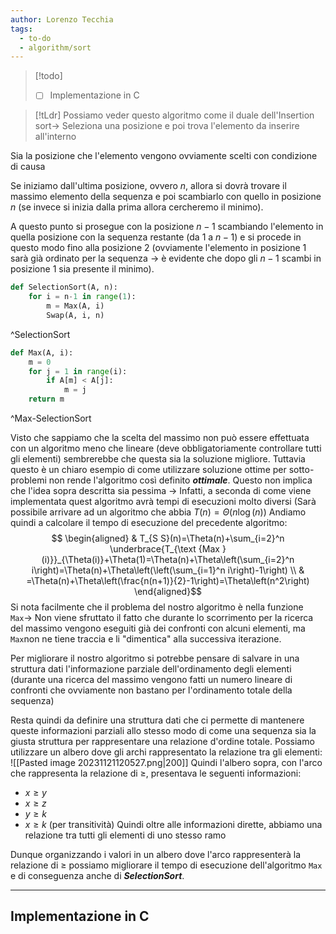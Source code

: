 ```yaml
---
author: Lorenzo Tecchia
tags:
  - to-do
  - algorithm/sort
---
```

>[!todo] 
>- [ ] Implementazione in C

>[!tLdr]
> Possiamo veder questo algoritmo come il duale dell'Insertion sort$\rightarrow$ Seleziona una posizione e poi trova l'elemento da inserire all'interno

Sia la posizione che l'elemento vengono ovviamente scelti con condizione di causa

Se iniziamo dall'ultima posizione, ovvero $n$, allora si dovrà trovare il massimo elemento della sequenza e poi scambiarlo con quello in posizione $n$ (se invece si inizia dalla prima allora cercheremo il minimo).

A questo punto si prosegue con la posizione $n-1$ scambiando l'elemento in quella posizione con la sequenza restante (da $1$ a $n-1$) e si procede in questo modo fino alla posizione $2$ (ovviamente l'elemento in posizione $1$ sarà già ordinato per la sequenza $\rightarrow$ è evidente che dopo gli $n-1$ scambi in posizione $1$ sia presente il minimo).

```python
def SelectionSort(A, n):
	for i = n-1 in range(1):
		m = Max(A, i)
		Swap(A, i, n)
```
^SelectionSort

```python
def Max(A, i):
	m = 0
	for j = 1 in range(i):
		if A[m] < A[j]:
			m = j
	return m
```
^Max-SelectionSort

Visto che sappiamo che la scelta del massimo non può essere effettuata con un algoritmo meno che lineare (deve obbligatoriamente controllare tutti gli elementi) sembrerebbe che questa sia la soluzione migliore.
Tuttavia questo è un chiaro esempio di come utilizzare soluzione ottime per sotto-problemi non rende l'algoritmo così definito ***ottimale***.
Questo non implica che l'idea sopra descritta sia pessima $\rightarrow$ Infatti, a seconda di come viene implementata quest algoritmo avrà tempi di esecuzioni molto diversi (Sarà possibile arrivare ad un algoritmo che abbia $T(n) = \Theta(n \log(n)$)
Andiamo quindi a calcolare il tempo di esecuzione del precedente algoritmo:$$
\begin{aligned}
& T_{S S}(n)=\Theta(n)+\sum_{i=2}^n \underbrace{T_{\text {Max }(i)}}_{\Theta(i)}+\Theta(1)=\Theta(n)+\Theta\left(\sum_{i=2}^n i\right)=\Theta(n)+\Theta\left(\left(\sum_{i=1}^n i\right)-1\right) \\
& =\Theta(n)+\Theta\left(\frac{n(n+1)}{2}-1\right)=\Theta\left(n^2\right)
\end{aligned}$$
Si nota facilmente che il problema del nostro algoritmo è nella funzione `Max`$\rightarrow$ Non viene sfruttato il fatto che durante lo scorrimento per la ricerca del massimo vengono eseguiti già dei confronti con alcuni elementi, ma `Max`non ne tiene traccia e li "dimentica" alla successiva iterazione.

Per migliorare il nostro algoritmo si potrebbe pensare di salvare in una struttura dati l'informazione parziale dell'ordinamento degli elementi (durante una ricerca del massimo vengono fatti un numero lineare di confronti che ovviamente non bastano per l'ordinamento totale della sequenza)

Resta quindi da definire una struttura dati che ci permette di mantenere queste informazioni parziali allo stesso modo di come una sequenza sia la giusta struttura per rappresentare una relazione d'ordine totale. Possiamo utilizzare un albero dove gli archi rappresentato la relazione tra gli elementi:
![[Pasted image 20231121120527.png|200]]
Quindi l'albero sopra, con l'arco che rappresenta la relazione di $\geq$, presentava le seguenti informazioni:
- $x \geq y$
- $x \geq z$
- $y \geq k$
- $x \geq k$ (per transitività)
Quindi oltre alle informazioni dirette, abbiamo una relazione tra tutti gli elementi di uno stesso ramo

Dunque organizzando i valori in un albero dove l'arco rappresenterà la relazione di $\geq$ possiamo migliorare il tempo di esecuzione dell'algoritmo `Max` e di conseguenza anche di ***SelectionSort***.

---
## Implementazione in C
```C
```